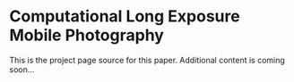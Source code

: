 # Computational Long Exposure Mobile Photography

This is the project page source for this paper. Additional content is coming soon...
